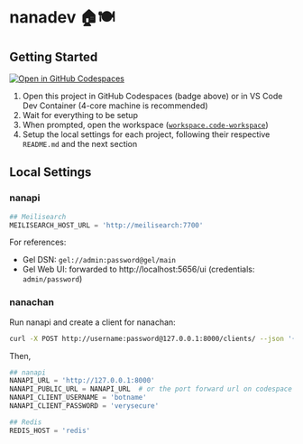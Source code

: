# nanadev 🏠🍽️

## Getting Started

[![Open in GitHub Codespaces](https://github.com/codespaces/badge.svg)](https://codespaces.new/Japan7/nanadev)

1. Open this project in GitHub Codespaces (badge above) or in VS Code Dev Container (4-core machine is recommended)
2. Wait for everything to be setup
3. When prompted, open the workspace ([`workspace.code-workspace`](workspace.code-workspace))
4. Setup the local settings for each project, following their respective `README.md` and the next section

## Local Settings

### nanapi

```py
## Meilisearch
MEILISEARCH_HOST_URL = 'http://meilisearch:7700'
```

For references:

- Gel DSN: `gel://admin:password@gel/main`
- Gel Web UI: forwarded to http://localhost:5656/ui (credentials: `admin/password`)

### nanachan

Run nanapi and create a client for nanachan:

```sh
curl -X POST http://username:password@127.0.0.1:8000/clients/ --json '{"username": "botname", "password": "verysecure"}'
```

Then,

```py
## nanapi
NANAPI_URL = 'http://127.0.0.1:8000'
NANAPI_PUBLIC_URL = NANAPI_URL  # or the port forward url on codespace
NANAPI_CLIENT_USERNAME = 'botname'
NANAPI_CLIENT_PASSWORD = 'verysecure'

## Redis
REDIS_HOST = 'redis'
```
